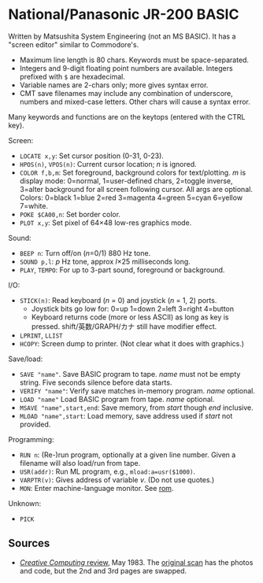 National/Panasonic JR-200 BASIC
===============================

Written by Matsushita System Engineering (not an MS BASIC). It has a
"screen editor" similar to Commodore's.

- Maximum line length is 80 chars. Keywords must be space-separated.
- Integers and 9-digit floating point numbers are available. Integers
  prefixed with `$` are hexadecimal.
- Variable names are 2-chars only; more gives syntax error.
- CMT save filenames may include any combination of underscore, numbers and
  mixed-case letters. Other chars will cause a syntax error.

Many keywords and functions are on the keytops (entered with the CTRL key).

Screen:
- `LOCATE x,y`: Set cursor position (0-31, 0-23).
- `HPOS(n)`, `VPOS(n)`: Current cursor location; _n_ is ignored.
- `COLOR f,b,m`: Set foreground, background colors for text/plotting. _m_
  is display mode: 0=normal, 1=user-defined chars, 2=toggle inverse,
  3=alter background for all screen following cursor. All args are
  optional. Colors: 0=black 1=blue 2=red 3=magenta 4=green 5=cyan 6=yellow
  7=white.
- `POKE $CA00,n`: Set border color.
- `PLOT x,y`: Set pixel of 64×48 low-res graphics mode.

Sound:
- `BEEP n`: Turn off/on (_n_=0/1) 880 Hz tone.
- `SOUND p,l`: _p_ Hz tone, approx _l_×25 milliseconds long.
- `PLAY`, `TEMPO`: For up to 3-part sound, foreground or background.

I/O:
- `STICK(n)`: Read keyboard (_n_ = 0) and joystick (_n_ = 1, 2) ports.
  - Joystick bits go low for: 0=up 1=down 2=left 3=right 4=button
  - Keyboard returns code (more or less ASCII) as long as key is pressed.
    shift/英数/GRAPH/カナ still have modifier effect.
- `LPRINT`, `LLIST`
- `HCOPY`: Screen dump to printer. (Not clear what it does with graphics.)

Save/load:
- `SAVE "name"`. Save BASIC program to tape. _name_ must not be empty
  string. Five seconds silence before data starts.
- `VERIFY "name"`: Verify save matches in-memory program. _name_ optional.
- `LOAD "name"` Load BASIC program from tape. _name_ optional.
- `MSAVE "name",start,end`: Save memory, from _start_ though _end_
  inclusive.
- `MLOAD "name",start`: Load memory, save address used if _start_ not
  provided.

Programming:
- `RUN n`: (Re-)run program, optionally at a given line number. Given a
  filename will also load/run from tape.
- `USR(addr)`: Run ML program, e.g., `mload:a=usr($1000)`.
- `VARPTR(v)`: Gives address of variable _v_. (Do not use quotes.)
- `MON`: Enter machine-language monitor. See [rom](rom.md).

Unknown:
- `PICK`


Sources
-------

- [_Creative Computing_ review][ccreview], May 1983. The [original
  scan][ccreview-orig] has the photos and code, but the 2nd and 3rd pages
  are swapped.



<!-------------------------------------------------------------------->
[ccreview]: https://www.atarimagazines.com/creative/v9n5/16_Panasonic_JR200.php
[ccreview-orig]: https://archive.org/stream/creativecomputing-1983-05./Creative_Computing_v09_n05_1983_05#page/n19/mode/1up
